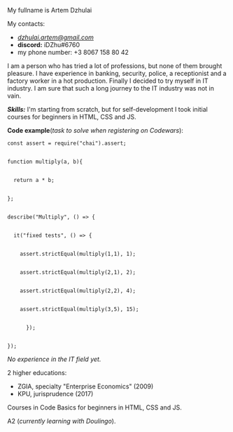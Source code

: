 My fullname is Artem Dzhulai

My contacts:
- *dzhulai.artem@gmail.com*
- **discord:** iDZhu#6760
- my phone number: +3 8067 158 80 42

I am a person who has tried a lot of professions, but none of them brought pleasure. I have experience in banking, security, police, a receptionist and a factory worker in a hot production. Finally I decided to try myself in IT industry. I am sure that such a long journey to the IT industry was not in vain.

***Skills:*** I'm starting from scratch, but for self-development I took initial courses for beginners in HTML, CSS and JS.

**Code example**(*task to solve when registering on Codewars*):

```
const assert = require("chai").assert;


function multiply(a, b){


  return a * b;


};


describe("Multiply", () => {


  it("fixed tests", () => {


    assert.strictEqual(multiply(1,1), 1);


    assert.strictEqual(multiply(2,1), 2);


    assert.strictEqual(multiply(2,2), 4);


    assert.strictEqual(multiply(3,5), 15);


      });


});
```
*No experience in the IT field yet.*

2 higher educations:
- ZGIA, specialty "Enterprise Economics" (2009)
- KPU, jurisprudence (2017)

Courses in Code Basics for beginners in HTML, CSS and JS.

A2 (*currently learning with Doulingo*).   